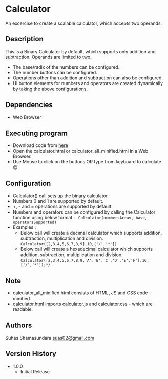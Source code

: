 # Calculator

An excercise to create a scalable calculator, which accepts two operands.

## Description

This is a Binary Calculator by default, which supports only addition and subtraction. 
Operands are limited to two.

* The base/radix of the numbers can be configured.
* The number buttons can be configured.
* Operations other than addition and subtraction can also be configured.
* UI button elements for numbers and operators are created dynamically by taking the above configurations.

## Dependencies

* Web Browser

## Executing program

* Download code from [here](https://github.com/suhas-shamasundara/calculator.git)
* Open the calculator.html or calculator_all_minified.html in a Web Browser.
* Use Mouse to click on the buttons OR type from keyboard to calculate 😊

## Configuration
* Calculator() call sets up the binary calculator
* Numbers 0 and 1 are supported by default.
* +, - and = operations are supported by default.
* Numbers and operators can be configured by calling the Calculator function using below format :
``` Calculator(numbersArray, base, operatorsSupported)```
* Examples : 
	* Below call will create a decimal calculator which supports addition, subtraction, multiplication and division.
	```Calculator([2,3,4,5,6,7,8,9],10,['/','*'])```
	* Below call will create a hexadecimal calculator which supports addition, subtraction, multiplication and division.
	```Calculator([2,3,4,5,6,7,8,9,'A','B','C','D','E','F'],16,['/','*']);*/```

## Note

* calculator_all_minified.html consists of HTML, JS and CSS code - minified.
* calculator.html imports calculator.js and calculator.css - which are readable.

## Authors

Suhas Shamasundara
suas02@gmail.com

## Version History

* 1.0.0
    * Initial Release